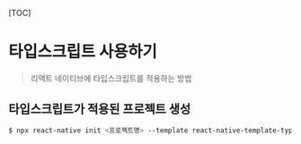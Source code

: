 [TOC]

# 타입스크립트 사용하기

> 리액트 네이티브에 타입스크립트를 적용하는 방법



## 타입스크립트가 적용된 프로젝트 생성

```bash
$ npx react-native init <프로젝트명> --template react-native-template-typescript
```


